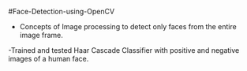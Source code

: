 #Face-Detection-using-OpenCV

- Concepts of Image processing to detect only faces from the entire
image frame.

-Trained and tested Haar Cascade Classifier with positive and
negative images of a human face.
